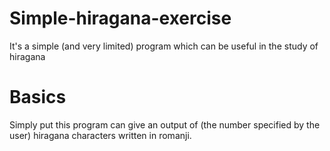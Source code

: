 # Simple-hiragana-exercise
It's a simple (and very limited) program which can be useful in the study of hiragana  

# Basics
Simply put this program can give an output of (the number specified by the user) hiragana characters written in romanji.
